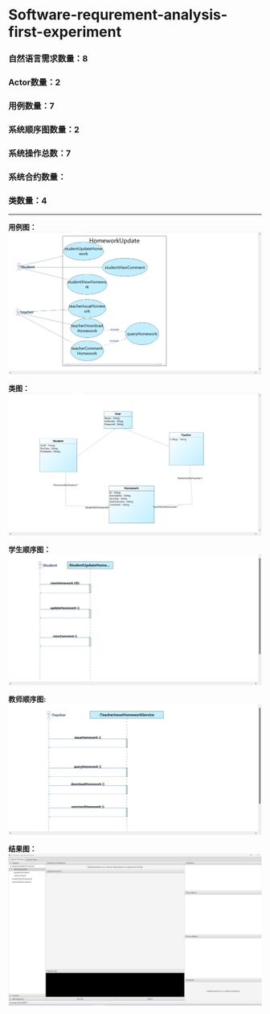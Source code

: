 # Software-requrement-analysis-first-experiment

### 自然语言需求数量：8
### Actor数量：2
### 用例数量：7
### 系统顺序图数量：2
### 系统操作总数：7
### 系统合约数量：
### 类数量：4
---
**用例图：**
![用例图](homeworkUpdate/RequirmentsDescription/picture/用例图.png)

**类图：**
![类图](homeworkUpdate/RequirmentsDescription/picture/类图.png)

**学生顺序图：**
![时序图Student](homeworkUpdate/RequirmentsDescription/picture/时序图Student.png)

**教师顺序图:**
![教师时序图](homeworkUpdate/RequirmentsDescription/picture/时序图Teacher.png)

**结果图：**
![结果图](homeworkUpdate/RequirmentsDescription/picture/运行结果.png)
